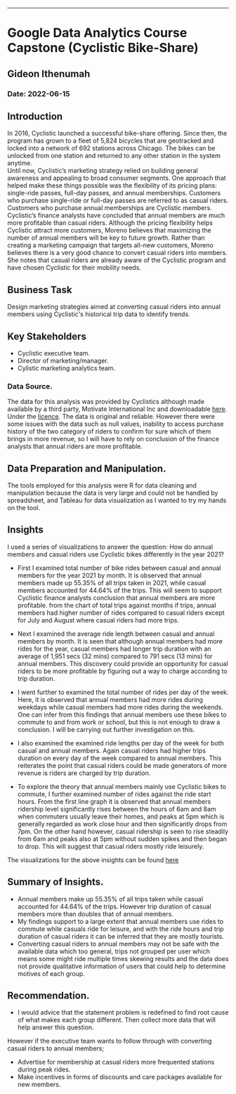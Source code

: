 ---
# Google Data Analytics Course Capstone (Cyclistic Bike-Share)  

## Gideon Ithenumah
### Date: 2022-06-15

## Introduction  
In 2016, Cyclistic launched a successful bike-share offering. Since then, the program has grown to a fleet of 5,824 bicycles that are geotracked and locked into a network of 692 stations across Chicago. The bikes can be unlocked from one station and returned to any other station in the system anytime.  
Until now, Cyclistic’s marketing strategy relied on building general awareness and appealing to broad consumer segments. One approach that helped make these things possible was the flexibility of its pricing plans: single-ride passes, full-day passes, and annual memberships. Customers who purchase single-ride or full-day passes are referred to as casual riders. Customers who purchase annual memberships are Cyclistic members.  
Cyclistic’s finance analysts have concluded that annual members are much more profitable than casual riders. Although the pricing flexibility helps Cyclistic attract more customers, Moreno believes that maximizing the number of annual members will be key to future growth. Rather than creating a marketing campaign that targets all-new customers, Moreno believes there is a very good chance to convert casual riders into members. She notes that casual riders are already aware of the Cyclistic program and have chosen Cyclistic for their mobility needs.  

## Business Task
Design marketing strategies aimed at converting casual riders into annual members using Cyclistic's historical trip data to identify trends.

## Key Stakeholders
 * Cyclistic executive team.
 * Director of marketing/manager.
 * Cylistic marketing analytics team.

### Data Source.
The data for this analysis was provided by Cyclistics although made available by a third party, Motivate International Inc and downloadable [here](https://divvy-tripdata.s3.amazonaws.com/index.html). Under the [licence](https://www.divvybikes.com/data-license-agreement). The data is original and reliable. However there were some issues with the data such as null values, inability to access purchase history of the two category of riders to confirm for sure which of them brings in more revenue, so I will have to rely on conclusion of the finance analysts that annual riders are more profitable.

## Data Preparation and Manipulation.
The tools employed for this analysis were R for data cleaning and manipulation because the data is very large and could not be handled by spreadsheet, and Tableau for data visualization as I wanted to try my hands on the tool. 
 
 
## Insights  
I used a series of visualizations to answer the question: How do annual members and casual riders use Cyclistic bikes differently in the year 2021?  
 * First I examined total number of bike rides between casual and annual members for the year 2021 by month. It is observed that annual members made up 55.35% of all trips taken in 2021, while casual members accounted for 44.64% of the trips. This will seem to support Cyclistic finance analysts conclusion that annual members are more profitable. from the chart of total trips against months if trips, annual members had higher number of rides compared to casual riders except for July and August where casual riders had more trips.  

 * Next I examined the average ride length between casual and annual members by month. It is seen that although annual members had more rides for the year, casual members had longer trip duration with an average of 1,951 secs (32 mins) compared to 791 secs (13 mins) for annual members. This discovery could provide an opportunity for casual riders to be more profitable by figuring out a way to charge according to trip duration.  

 * I went further to examined the total number of rides per day of the week. Here, it is observed that annual members had more rides during weekdays while casual members had more rides during the weekends. One can infer from this findings that annual members use these bikes to commute to and from work or school, but this is not enough to draw a conclusion. I will be carrying out further investigation on this.  

 * I also examined the examined ride lengths per day of the week for both casual and annual members. Again casual riders had higher trips duration on every day of the week compared to annual members. This reiterates the point that casual riders could be made generators of more revenue is riders are charged by trip duration.  
   
 * To explore the theory that annual members mainly use Cyclistic bikes to commute, I further examined number of rides against the ride start hours. From the first line graph it is observed that annual members ridership level significantly rises between the hours of 6am and 8am when commuters usually leave their homes, and peaks at 5pm which is generally regarded as work close hour and then significantly drops from 7pm. On the other hand however, casual ridership is seen to rise steadily from 6am and peaks also at 5pm without sudden spikes and then began to drop. This will suggest that casual riders mostly ride leisurely.  
  
The visualizations for the above insights can be found [here](https://public.tableau.com/views/GDACCapstone/Story1?:language=en-US&:display_count=n&:origin=viz_share_link)

## Summary of Insights.  
* Annual members make up 55.35% of all trips taken while casual accounted for 44.64% of the trips. However trip duration of casual members more than doubles that of annual members.
* My findings support to a large extent that annual members use rides to commute while casuals ride for leisure, and with the ride hours and trip duration of casual riders it can be inferred that they are mostly tourists.  
* Converting casual riders to annual members may not be safe with the available data which too general, trips not grouped per user which means some might ride multiple times skewing results and the data does not provide qualitative information of users that could help to determine motives of each group.  

## Recommendation.
* I would advice that the statement problem is redefined to find root cause of what makes each group different. Then collect more data that will help answer this question.  

However if the executive team wants to follow through with converting casual riders to annual members;  
 * Advertise for membership at casual riders more frequented stations during peak rides.  
 * Make incentives in forms of discounts and care packages available for new members.






